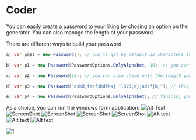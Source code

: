 # Coder

You can easily create a password to your liking by chosing an option on the generator. You can also manage the length of your password. 

There are different ways to build your password:
```cs
a) var pass = new Password(); // you'll get by default 32 characters long password with at least one digit and at least one special                                          character 

b) var p1 = new Password(PasswordOptions.OnlyAlphabet, 16); // you can chose both the password option you wish and your desired length

c) var p2 = new Password(25); // you can also check only the length you want and the programm will generate a password with at least one                                    digit and at least one special character

d) var p3 = new Password("askd;fasfshdfksj 'l323;kj;adsfjk;"); // thus, you can write a password on your own (why not?! :-))

e) var p4 = new Password(PasswordOptions.OnlyAlphabet); // finally, you can just select the password option you like and get a 32                                                                      characters long password
```

As a choice, you can run the windows form application:
![Alt Text](https://raw.githubusercontent.com/kacap1707/Coder/master/3.png)
![ScreenShot](1.jpg)
![ScreenShot](https://raw.github.com/kacap1707/Coder/master/https://gyazo.com/ba9e8604b3f219e264c800f35c1359f5)
![ScreenShot](https://raw.githubusercontent.com/kacap1707/Coder/master/C:\Users\HP\Desktop\3.png)
![ScreenShot](https://raw.githubusercontent.com/kacap1707/Coder/master/https://gyazo.com/ba9e8604b3f219e264c800f35c1359f5)
![Alt text](https://gyazo.com/ba9e8604b3f219e264c800f35c1359f5 "Optional title")
![Alt text](/C:\Users\HP\Desktop\1.jpg?raw=true "Optional Title")
![Alt text](https://github.com/kacap1707/Coder/raw/master/https://gyazo.com/ba9e8604b3f219e264c800f35c1359f5)

![1](https://cloud.githubusercontent.com/assets/22852258/21854035/b6acec94-d832-11e6-8ca0-a15a96c58750.jpg)
